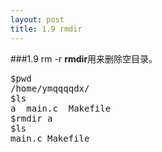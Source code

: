 ```yaml
---
layout: post
title: 1.9 rmdir
---
```

###1.9 rm -r
**rmdir**用来删除空目录。
<pre class='terminal bootcamp'>
<span class='codeline'>$pwd</span>
<span class='bash-output'>/home/ymqqqqdx/</span>
<span class='codeline'>$ls</span>
<span class='bash-output'>a  main.c  Makefile</span>
<span class='codeline'>$rmdir a</span>
<span class='codeline'>$ls</span>
<span class='bash-output'>main.c Makefile</span>
</pre>
